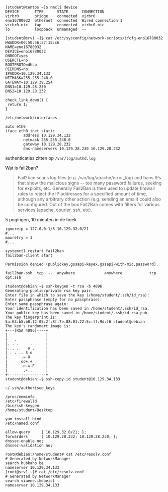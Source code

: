 ```
[student@centos ~]$ nmcli device
DEVICE       TYPE      STATE      CONNECTION
virbr0       bridge    connected  virbr0
eno16780032  ethernet  connected  Wired connection 1
virbr0-nic   tap       connected  virbr0-nic
lo           loopback  unmanaged  --
```

```
[student@srv1 ~]$ cat /etc/sysconfig/network-scripts/ifcfg-eno16780032
HWADDR=00:50:56:37:12:c6
NAME=eno16780032
DEVICE=eno16780032
ONBOOT=yes
USERCTL=no
BOOTPROTO=dhcp
PEERDNS=no
IPADDR=10.129.34.133
NETMASK=255.255.248.0
GATEWAY=10.129.39.254
DNS1=10.129.28.230
DNS2=10.129.28.232

check_link_down() {
 return 1;
}
```

```
/etc/network/interfaces
```

```
auto eth0
iface eth0 inet static
        address 10.129.34.132
        netmask 255.255.248.0
        gateway 10.129.28.232
        dns-nameservers 10.129.28.230 10.129.28.232
```


authenticaties zitten op `/var/log/authd.log`

Wat is fail2ban?

>Fail2ban scans log files (e.g. /var/log/apache/error_log) and bans IPs that show the malicious signs -- too many password failures, seeking for exploits, etc. Generally Fail2Ban is then used to update firewall rules to reject the IP addresses for a specified amount of time, although any arbitrary other action (e.g. sending an email) could also be configured. Out of the box Fail2Ban comes with filters for various services (apache, courier, ssh, etc).

5 pogingen, 10 minuten in de hoek

```
ignoreip = 127.0.0.1/8 10.129.32.0/21
#...
maxretry = 3
#...
```

```
systemctl restart fail2ban
fail2ban-client start
```

```
Permission denied (publickey,gssapi-keyex,gssapi-with-mic,password).
```

```
fail2ban-ssh  tcp  --  anywhere             anywhere            tcp dpt:ssh
```

```
student@debian:~$ ssh-keygen -t rsa -b 4096
Generating public/private rsa key pair.
Enter file in which to save the key (/home/student/.ssh/id_rsa):
Enter passphrase (empty for no passphrase):
Enter same passphrase again:
Your identification has been saved in /home/student/.ssh/id_rsa.
Your public key has been saved in /home/student/.ssh/id_rsa.pub.
The key fingerprint is:
5a:63:b5:b8:f2:05:2f:8f:7e:88:01:22:5c:ff:9d:f6 student@debian
The key's randomart image is:
+---[RSA 4096]----+
|                 |
|   .             |
|. . .     .      |
|... ..   o .     |
| . . .. S o      |
|      .= O       |
|      oo+.+      |
|      .o.=.E     |
|       .+..      |
+-----------------+
student@debian:~$ ssh-copy-id student@10.129.34.133
```

```
~/.ssh/authorised_keys
```

```
/proc/meminfo
/etc/firewalld
/bin/ssh-keygen
/home/student/Desktop
```

```
yum install bind
/etc/named.conf

allow-query     { 10.129.32.0/21; };
forwarders      { 10.129.28.232; 10.129.28.230; };
dnssec-enable no;
dnssec-validation no;
```

```
root@debian:/home/student# cat /etc/resolv.conf
# Generated by NetworkManager
search hubkaho.be
nameserver 10.129.34.133
[root@srv1 ~]# cat /etc/resolv.conf
# Generated by NetworkManager
search viaene.ikdoeict
nameserver 10.129.34.133
```

